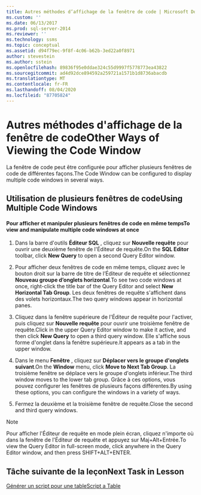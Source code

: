 ```yaml
---
title: Autres méthodes d’affichage de la fenêtre de code | Microsoft Docs
ms.custom: ''
ms.date: 06/13/2017
ms.prod: sql-server-2014
ms.reviewer: ''
ms.technology: ssms
ms.topic: conceptual
ms.assetid: d94f79ec-9f8f-4c06-b62b-3ed22a0f8971
author: stevestein
ms.author: sstein
ms.openlocfilehash: 89836f95e0ddae324c55d9997f5778773ea43822
ms.sourcegitcommit: ad4d92dce894592a259721a1571b1d8736abacdb
ms.translationtype: MT
ms.contentlocale: fr-FR
ms.lasthandoff: 08/04/2020
ms.locfileid: "87705824"
---
```

# <a name="other-ways-of-viewing-the-code-window"></a><span data-ttu-id="93acd-102">Autres méthodes d'affichage de la fenêtre de code</span><span class="sxs-lookup"><span data-stu-id="93acd-102">Other Ways of Viewing the Code Window</span></span>
  <span data-ttu-id="93acd-103">La fenêtre de code peut être configurée pour afficher plusieurs fenêtres de code de différentes façons.</span><span class="sxs-lookup"><span data-stu-id="93acd-103">The Code Window can be configured to display multiple code windows in several ways.</span></span>  
  
## <a name="using-multiple-code-windows"></a><span data-ttu-id="93acd-104">Utilisation de plusieurs fenêtres de code</span><span class="sxs-lookup"><span data-stu-id="93acd-104">Using Multiple Code Windows</span></span>  
  
#### <a name="to-view-and-manipulate-multiple-code-windows-at-once"></a><span data-ttu-id="93acd-105">Pour afficher et manipuler plusieurs fenêtres de code en même temps</span><span class="sxs-lookup"><span data-stu-id="93acd-105">To view and manipulate multiple code windows at once</span></span>  
  
1.  <span data-ttu-id="93acd-106">Dans la barre d'outils **Éditeur SQL** , cliquez sur **Nouvelle requête** pour ouvrir une deuxième fenêtre de l'Éditeur de requête.</span><span class="sxs-lookup"><span data-stu-id="93acd-106">On the **SQL Editor** toolbar, click **New Query** to open a second Query Editor window.</span></span>  
  
2.  <span data-ttu-id="93acd-107">Pour afficher deux fenêtres de code en même temps, cliquez avec le bouton droit sur la barre de titre de l’Éditeur de requête et sélectionnez **Nouveau groupe d’onglets horizontal**.</span><span class="sxs-lookup"><span data-stu-id="93acd-107">To see two code windows at once, right-click the title bar of the Query Editor and select **New Horizontal Tab Group**.</span></span> <span data-ttu-id="93acd-108">Les deux fenêtres de requête s'affichent dans des volets horizontaux.</span><span class="sxs-lookup"><span data-stu-id="93acd-108">The two query windows appear in horizontal panes.</span></span>  
  
3.  <span data-ttu-id="93acd-109">Cliquez dans la fenêtre supérieure de l'Éditeur de requête pour l'activer, puis cliquez sur **Nouvelle requête** pour ouvrir une troisième fenêtre de requête.</span><span class="sxs-lookup"><span data-stu-id="93acd-109">Click in the upper Query Editor window to make it active, and then click **New Query** to open a third query window.</span></span> <span data-ttu-id="93acd-110">Elle s'affiche sous forme d'onglet dans la fenêtre supérieure.</span><span class="sxs-lookup"><span data-stu-id="93acd-110">It appears as a tab in the upper window.</span></span>  
  
4.  <span data-ttu-id="93acd-111">Dans le menu **Fenêtre** , cliquez sur **Déplacer vers le groupe d'onglets suivant**.</span><span class="sxs-lookup"><span data-stu-id="93acd-111">On the **Window** menu, click **Move to Next Tab Group**.</span></span> <span data-ttu-id="93acd-112">La troisième fenêtre se déplace vers le groupe d'onglets inférieur.</span><span class="sxs-lookup"><span data-stu-id="93acd-112">The third window moves to the lower tab group.</span></span> <span data-ttu-id="93acd-113">Grâce à ces options, vous pouvez configurer les fenêtres de plusieurs façons différentes.</span><span class="sxs-lookup"><span data-stu-id="93acd-113">By using these options, you can configure the windows in a variety of ways.</span></span>  
  
5.  <span data-ttu-id="93acd-114">Fermez la deuxième et la troisième fenêtre de requête.</span><span class="sxs-lookup"><span data-stu-id="93acd-114">Close the second and third query windows.</span></span>  
  
> [!NOTE]  
>  <span data-ttu-id="93acd-115">Pour afficher l'Éditeur de requête en mode plein écran, cliquez n'importe où dans la fenêtre de l'Éditeur de requête et appuyez sur Maj+Alt+Entrée.</span><span class="sxs-lookup"><span data-stu-id="93acd-115">To view the Query Editor in full-screen mode, click anywhere in the Query Editor window, and then press SHIFT+ALT+ENTER.</span></span>  
  
## <a name="next-task-in-lesson"></a><span data-ttu-id="93acd-116">Tâche suivante de la leçon</span><span class="sxs-lookup"><span data-stu-id="93acd-116">Next Task in Lesson</span></span>  
 [<span data-ttu-id="93acd-117">Générer un script pour une table</span><span class="sxs-lookup"><span data-stu-id="93acd-117">Script a Table</span></span>](lesson-2-6-script-a-table.md)  
  
  
